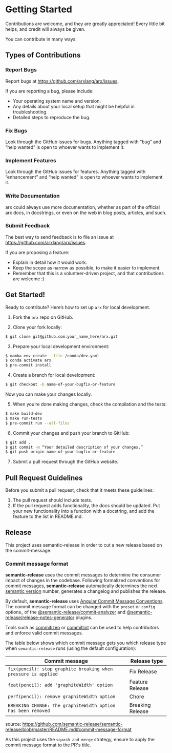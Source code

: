 # Getting Started

Contributions are welcome, and they are greatly appreciated! Every
little bit helps, and credit will always be given.

You can contribute in many ways:

## Types of Contributions

### Report Bugs

Report bugs at https://github.com/arxlang/arx/issues.

If you are reporting a bug, please include:

  - Your operating system name and version.
  - Any details about your local setup that might be helpful in
    troubleshooting.
  - Detailed steps to reproduce the bug.

### Fix Bugs

Look through the GitHub issues for bugs. Anything tagged with “bug” and
“help wanted” is open to whoever wants to implement it.

### Implement Features

Look through the GitHub issues for features. Anything tagged with
“enhancement” and “help wanted” is open to whoever wants to implement
it.

### Write Documentation

arx could always use more documentation,
whether as part of the official arx docs,
in docstrings, or even on the web in blog posts, articles, and such.

### Submit Feedback

The best way to send feedback is to file an issue at
https://github.com/arxlang/arx/issues.

If you are proposing a feature:

  - Explain in detail how it would work.
  - Keep the scope as narrow as possible, to make it easier to
    implement.
  - Remember that this is a volunteer-driven project, and that
    contributions are welcome :)

## Get Started!

Ready to contribute? Here’s how to set up `arx` for local development.

1.  Fork the `arx` repo on GitHub.

2.  Clone your fork locally:
```bash
$ git clone git@github.com:your_name_here/arx.git
```

3.  Prepare your local development environment:
```bash
$ mamba env create --file /conda/dev.yaml
$ conda activate arx
$ pre-commit install
```

4.  Create a branch for local development:
```bash
$ git checkout -b name-of-your-bugfix-or-feature
```
Now you can make your changes locally.

5.  When you’re done making changes, check the compilation and the tests:

```bash
$ make build-dev
$ make run-tests
$ pre-commit run --all-files
```

6.  Commit your changes and push your branch to GitHub:
```bash
$ git add .
$ git commit -m “Your detailed description of your changes.”
$ git push origin name-of-your-bugfix-or-feature
```

7.  Submit a pull request through the GitHub website.

## Pull Request Guidelines

Before you submit a pull request, check that it meets these guidelines:

1.  The pull request should include tests.
2.  If the pull request adds functionality, the docs should be updated.
    Put your new functionality into a function with a docstring, and add
    the feature to the list in README.md.


## Release

This project uses semantic-release in order to cut a new release
based on the commit-message.

### Commit message format

**semantic-release** uses the commit messages to determine the consumer
impact of changes in the codebase. Following formalized conventions for
commit messages, **semantic-release** automatically determines the next
[semantic version](https://semver.org) number, generates a changelog and
publishes the release.

By default, **semantic-release** uses [Angular Commit Message
Conventions](https://github.com/angular/angular/blob/master/CONTRIBUTING.md#-commit-message-format).
The commit message format can be changed with the `preset` or `config`
options\_ of the
[@semantic-release/commit-analyzer](https://github.com/semantic-release/commit-analyzer#options)
and
[@semantic-release/release-notes-generator](https://github.com/semantic-release/release-notes-generator#options)
plugins.

Tools such as [commitizen](https://github.com/commitizen/cz-cli) or
[commitlint](https://github.com/conventional-changelog/commitlint) can
be used to help contributors and enforce valid commit messages.

The table below shows which commit message gets you which release type
when `semantic-release` runs (using the default configuration):

| Commit message                                                 | Release type     |
|----------------------------------------------------------------|------------------|
| `fix(pencil): stop graphite breaking when pressure is applied` | Fix Release      |
| `feat(pencil): add 'graphiteWidth' option`                     | Feature Release  |
| `perf(pencil): remove graphiteWidth option`                    | Chore            |
| `BREAKING CHANGE: The graphiteWidth option has been removed`   | Breaking Release |

source:
<https://github.com/semantic-release/semantic-release/blob/master/README.md#commit-message-format>

As this project uses the `squash and merge` strategy, ensure to apply
the commit message format to the PR's title.

